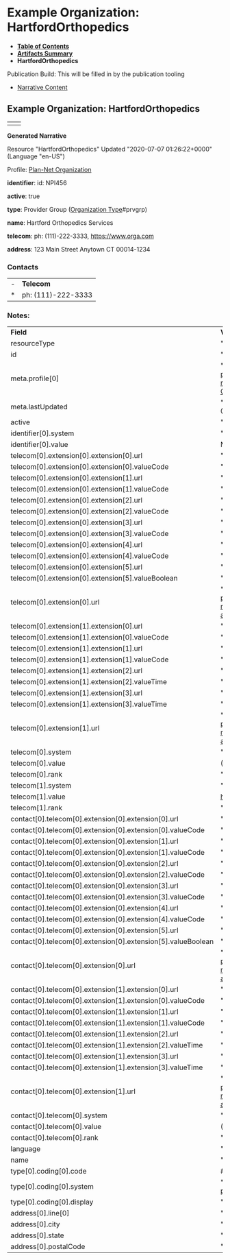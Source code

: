 # Example Organization: HartfordOrthopedics

* [**Table of Contents**](toc.html)
* [**Artifacts Summary**](artifacts.html)
* **HartfordOrthopedics**

Publication Build: This will be filled in by the publication tooling

* [Narrative Content](#)

## Example Organization: HartfordOrthopedics

|  |  |
| --- | --- |
|  | |

**Generated Narrative**

Resource "HartfordOrthopedics" Updated "2020-07-07 01:26:22+0000" (Language "en-US")

Profile: [Plan-Net Organization](StructureDefinition-plannet-Organization.html)

**identifier**: id: NPI456

**active**: true

**type**: Provider Group  ([Organization Type](CodeSystem-OrgTypeCS.html)#prvgrp)

**name**: Hartford Orthopedics Services

**telecom**: ph: (111)-222-3333, <https://www.orga.com>

**address**: 123 Main Street Anytown CT 00014-1234

### Contacts

|  |  |
| --- | --- |
| - | **Telecom** |
| \* | ph: (111)-222-3333 |

### Notes:

|  |  |
| --- | --- |
| **Field** | **Value** |
| resourceType | "Organization" |
| id | "HartfordOrthopedics" |
| meta.profile[0] | "http://hl7.org/fhir/us/davinci-pdex-plan-net/StructureDefinition/plannet-Organization" |
| meta.lastUpdated | "2020-07-07T13:26:22.0314215+00:00" |
| active | "true" |
| identifier[0].system | "http://hl7.org/fhir/sid/us-npi" |
| identifier[0].value | NPI456 |
| telecom[0].extension[0].extension[0].url | "daysOfWeek" |
| telecom[0].extension[0].extension[0].valueCode | "mon" |
| telecom[0].extension[0].extension[1].url | "daysOfWeek" |
| telecom[0].extension[0].extension[1].valueCode | "tue" |
| telecom[0].extension[0].extension[2].url | "daysOfWeek" |
| telecom[0].extension[0].extension[2].valueCode | "wed" |
| telecom[0].extension[0].extension[3].url | "daysOfWeek" |
| telecom[0].extension[0].extension[3].valueCode | "thu" |
| telecom[0].extension[0].extension[4].url | "daysOfWeek" |
| telecom[0].extension[0].extension[4].valueCode | "fri" |
| telecom[0].extension[0].extension[5].url | "allDay" |
| telecom[0].extension[0].extension[5].valueBoolean | "true" |
| telecom[0].extension[0].url | "http://hl7.org/fhir/us/davinci-pdex-plan-net/StructureDefinition/contactpoint-availabletime" |
| telecom[0].extension[1].extension[0].url | "daysOfWeek" |
| telecom[0].extension[1].extension[0].valueCode | "sat" |
| telecom[0].extension[1].extension[1].url | "daysOfWeek" |
| telecom[0].extension[1].extension[1].valueCode | "sun" |
| telecom[0].extension[1].extension[2].url | "availableStartTime" |
| telecom[0].extension[1].extension[2].valueTime | "08:00:00" |
| telecom[0].extension[1].extension[3].url | "availableEndTime" |
| telecom[0].extension[1].extension[3].valueTime | "17:00:00" |
| telecom[0].extension[1].url | "http://hl7.org/fhir/us/davinci-pdex-plan-net/StructureDefinition/contactpoint-availabletime" |
| telecom[0].system | "phone" |
| telecom[0].value | (111)-222-3333 |
| telecom[0].rank | "2" |
| telecom[1].system | "url" |
| telecom[1].value | https://www.orga.com |
| telecom[1].rank | "1" |
| contact[0].telecom[0].extension[0].extension[0].url | "daysOfWeek" |
| contact[0].telecom[0].extension[0].extension[0].valueCode | "mon" |
| contact[0].telecom[0].extension[0].extension[1].url | "daysOfWeek" |
| contact[0].telecom[0].extension[0].extension[1].valueCode | "tue" |
| contact[0].telecom[0].extension[0].extension[2].url | "daysOfWeek" |
| contact[0].telecom[0].extension[0].extension[2].valueCode | "wed" |
| contact[0].telecom[0].extension[0].extension[3].url | "daysOfWeek" |
| contact[0].telecom[0].extension[0].extension[3].valueCode | "thu" |
| contact[0].telecom[0].extension[0].extension[4].url | "daysOfWeek" |
| contact[0].telecom[0].extension[0].extension[4].valueCode | "fri" |
| contact[0].telecom[0].extension[0].extension[5].url | "allDay" |
| contact[0].telecom[0].extension[0].extension[5].valueBoolean | "true" |
| contact[0].telecom[0].extension[0].url | "http://hl7.org/fhir/us/davinci-pdex-plan-net/StructureDefinition/contactpoint-availabletime" |
| contact[0].telecom[0].extension[1].extension[0].url | "daysOfWeek" |
| contact[0].telecom[0].extension[1].extension[0].valueCode | "sat" |
| contact[0].telecom[0].extension[1].extension[1].url | "daysOfWeek" |
| contact[0].telecom[0].extension[1].extension[1].valueCode | "sun" |
| contact[0].telecom[0].extension[1].extension[2].url | "availableStartTime" |
| contact[0].telecom[0].extension[1].extension[2].valueTime | "08:00:00" |
| contact[0].telecom[0].extension[1].extension[3].url | "availableEndTime" |
| contact[0].telecom[0].extension[1].extension[3].valueTime | "17:00:00" |
| contact[0].telecom[0].extension[1].url | "http://hl7.org/fhir/us/davinci-pdex-plan-net/StructureDefinition/contactpoint-availabletime" |
| contact[0].telecom[0].system | "phone" |
| contact[0].telecom[0].value | (111)-222-3333 |
| contact[0].telecom[0].rank | "2" |
| language | "en-US" |
| name | "Hartford Orthopedics Services" |
| type[0].coding[0].code | #prvgrp |
| type[0].coding[0].system | "http://hl7.org/fhir/us/davinci-pdex-plan-net/CodeSystem/OrgTypeCS" |
| type[0].coding[0].display | "Provider Group" |
| address[0].line[0] | "123 Main Street" |
| address[0].city | "Anytown" |
| address[0].state | "CT" |
| address[0].postalCode | "00014-1234" |